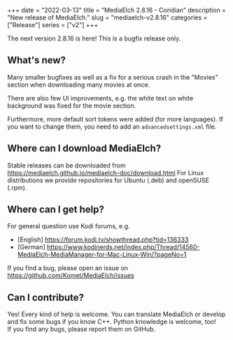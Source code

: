 +++
date = "2022-03-13"
title = "MediaElch 2.8.16 - Coridian"
description = "New release of MediaElch."
slug = "mediaelch-v2.8.16"
categories = ["Release"]
series = ["v2"]
+++

The next version 2.8.16 is here! This is a bugfix release only.


## What's new?

Many smaller bugfixes as well as a fix for a serious crash in the
"Movies" section when downloading many movies at once.

There are also few UI improvements, e.g. the white text on white background
was fixed for the movie section.

Furthermore, more default sort tokens were added (for more languages).
If you want to change them, you need to add an `advancedsettings.xml` file.


## Where can I download MediaElch?

Stable releases can be downloaded from <https://mediaelch.github.io/mediaelch-doc/download.html>
For Linux distributions we provide repositories for Ubuntu (.deb) and openSUSE (.rpm).


## Where can I get help?

For general question use Kodi forums, e.g.

  - [English] https://forum.kodi.tv/showthread.php?tid=136333
  - [German] https://www.kodinerds.net/index.php/Thread/14560-MediaElch-MediaManager-for-Mac-Linux-Win/?pageNo=1

If you find a bug, please open an issue on https://github.com/Komet/MediaElch/issues


## Can I contribute?

Yes! Every kind of help is welcome. You can translate MediaElch or develop and
fix some bugs if you know C++.  Python knowledge is welcome, too!  
If you find any bugs, please report them on GitHub.

[changelog]: https://mediaelch.github.io/mediaelch-doc/release-notes.html
